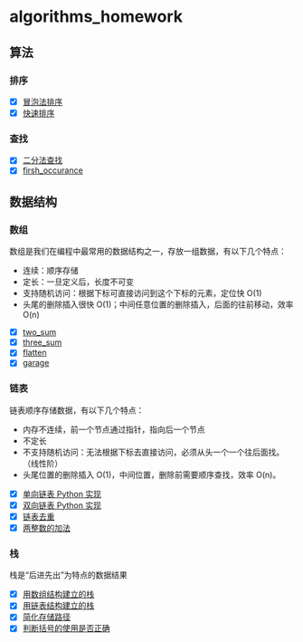 # algorithms_homework

## 算法

### 排序

- [X] [冒泡法排序](sort/bubble_sort.py)
- [X] [快速排序](sort/quick_sort.py)

### 查找

- [X] [二分法查找](search/binary_search.py)
- [X] [firsh_occurance](search/first_occurance.py)

## 数据结构

### 数组

数组是我们在编程中最常用的数据结构之一，存放一组数据，有以下几个特点：

* 连续：顺序存储
* 定长：一旦定义后，长度不可变
* 支持随机访问：根据下标可直接访问到这个下标的元素，定位快 O(1)
* 头尾的删除插入很快 O(1)；中间任意位置的删除插入，后面的往前移动，效率 O(n)

- [X] [two_sum](array/two_sum.py)
- [X] [three_sum](array/three_sum.py)
- [X] [flatten](array/flatten.py)
- [X] [garage](array/garage.py)

### 链表

链表顺序存储数据，有以下几个特点：

* 内存不连续，前一个节点通过指针，指向后一个节点
* 不定长
* 不支持随机访问：无法根据下标去直接访问，必须从头一个一个往后面找。（线性阶）
* 头尾位置的删除插入 O(1)，中间位置，删除前需要顺序查找，效率 O(n)。

- [X] [单向链表 Python 实现](linkedlist/SingleLinkedList.md)
- [X] [双向链表 Python 实现](linkedlist/DoublyLinkedList.md)
- [X] [链表去重](linkedlist/remove_duplicates.py)
- [X] [两整数的加法](linkedlist/add_two_numbers.py)

### 栈

栈是“后进先出”为特点的数据结果

- [X] [用数组结构建立的栈](stack/stack.py)
- [X] [用链表结构建立的栈](stack/LinkedListStack.py)
- [X] [简化存储路径](stack/simplify_path.py)
- [X] [判断括号的使用是否正确](stack/valid_parenthesis.py)
